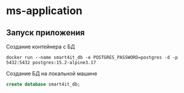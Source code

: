 # ms-application

## Запуск приложения

Создание контейнера с БД
```shell
docker run --name smart4it_db -e POSTGRES_PASSWORD=postgres -d -p 5432:5432 postgres:15.2-alpine3.17
```

Создание БД на локальной машине
```sql
create database smart4it_db;
```
